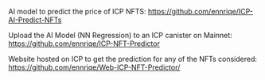 AI model to predict the price of ICP NFTS: https://github.com/ennriqe/ICP-AI-Predict-NFTs


Upload the AI Model (NN Regression) to an ICP canister on Mainnet: https://github.com/ennriqe/ICP-NFT-Predictor


Website hosted on ICP to get the prediction for any of the NFTs considered: https://github.com/ennriqe/Web-ICP-NFT-Predictor/
